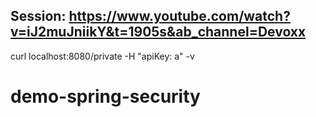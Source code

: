 ## Session: https://www.youtube.com/watch?v=iJ2muJniikY&t=1905s&ab_channel=Devoxx

curl localhost:8080/private -H "apiKey: a" -v
# demo-spring-security
